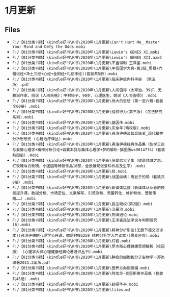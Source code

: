 # 1月更新

## Files

- `F:/【01分类书籍】\kindle好书\K书\2020年\1月更新\Can't Hurt Me_ Master Your Mind and Defy the Odds.mobi`
- `F:/【01分类书籍】\kindle好书\K书\2020年\1月更新\Lewin's GENES XI.mobi`
- `F:/【01分类书籍】\kindle好书\K书\2020年\1月更新\Lewin's GENES XII.azw3`
- `F:/【01分类书籍】\kindle好书\K书\2020年\1月更新\不当得利 王泽鉴.mobi`
- `F:/【01分类书籍】\kindle好书\K书\2020年\1月更新\中信国学大典·第3辑_周易+六祖坛经+净土三经+心经+金刚经+礼记孝经)(套装共5册).mobi`
- `F:/【01分类书籍】\kindle好书\K书\2020年\1月更新\临床肿瘤内科手册 （第五版）.pdf`
- `F:/【01分类书籍】\kindle好书\K书\2020年\1月更新\人间值得（太宰治，39岁，无赖派作家，他说《人间失格》；中村恒子，90岁，心理医生，她说《人间值得》）.mobi`
- `F:/【01分类书籍】\kindle好书\K书\2020年\1月更新\伟大的思想（第一至六辑·套装全60册）.mobi`
- `F:/【01分类书籍】\kindle好书\K书\2020年\1月更新\侵权行为(第三版) (民法研究系列).mobi`
- `F:/【01分类书籍】\kindle好书\K书\2020年\1月更新\基因传.mobi`
- `F:/【01分类书籍】\kindle好书\K书\2020年\1月更新\庆余年(精校版).mobi`
- `F:/【01分类书籍】\kindle好书\K书\2020年\1月更新\弗洛伊德及其后继者_现代精神分析思想史 (心理治疗译丛).mobi`
- `F:/【01分类书籍】\kindle好书\K书\2020年\1月更新\弗洛伊德经典作品集（性学三论与爱情心理学+精神分析引论+自我本我与集体心理学+梦的解析-插图版wx9014774）（套装共四册）.mobi`
- `F:/【01分类书籍】\kindle好书\K书\2020年\1月更新\张爱玲大全集（收录倾城之恋，红玫瑰与白玫瑰，小团圆等畅销作品18部，全景展现张爱玲作品及生平）.mobi`
- `F:/【01分类书籍】\kindle好书\K书\2020年\1月更新\怒.mobi`
- `F:/【01分类书籍】\kindle好书\K书\2020年\1月更新\战国纵横：鬼谷子的局（套装共8册）.mobi`
- `F:/【01分类书籍】\kindle好书\K书\2020年\1月更新\新媒体运营（新媒体从业者的技能提升课。数据分析、市场定位、文案编写、引流涨粉、流量转化、维护粉丝、营销策略……）.mobi`
- `F:/【01分类书籍】\kindle好书\K书\2020年\1月更新\民法物权(第2版).mobi`
- `F:/【01分类书籍】\kindle好书\K书\2020年\1月更新\流量池.mobi`
- `F:/【01分类书籍】\kindle好书\K书\2020年\1月更新\物演通论.mobi`
- `F:/【01分类书籍】\kindle好书\K书\2020年\1月更新\王泽鉴民法学说与判例研究(6).mobi`
- `F:/【01分类书籍】\kindle好书\K书\2020年\1月更新\精神分析引论(无删节德文汉译本)(弗洛伊德的心理学公开课，微信FM95259 精神分析学入门读本)(果麦经典).mobi`
- `F:/【01分类书籍】\kindle好书\K书\2020年\1月更新\红岩.mobi`
- `F:/【01分类书籍】\kindle好书\K书\2020年\1月更新\罗杰斯心理健康思想解析（校园版） (心理学大师心理健康经典论著通识丛书).mobi`
- `F:/【01分类书籍】\kindle好书\K书\2020年\1月更新\肿瘤的细胞和分子生物学一郑杰编著2011.2出版.pdf`
- `F:/【01分类书籍】\kindle好书\K书\2020年\1月更新\营养方向别跑偏.mobi`
- `F:/【01分类书籍】\kindle好书\K书\2020年\1月更新\阿加莎·克里斯蒂作品集（套装共45册）.mobi`
- `F:/【01分类书籍】\kindle好书\K书\2020年\1月更新\鹤唳华亭.mobi`
- `F:/【01分类书籍】\kindle好书\K书\2020年\1月更新\files.md`
